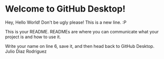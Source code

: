 # Welcome to GitHub Desktop!

Hey, Hello World!
Don't be ugly please!
This is a new line. :P

This is your README. READMEs are where you can communicate what your project is and how to use it.

Write your name on line 6, save it, and then head back to GitHub Desktop.
Julio Diaz Rodriguez
